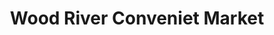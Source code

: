 ---
title: "Wood River Conveniet Market"
url: /wood-river/wood-river-conveniet-market/
shop: Lebensmittel
---